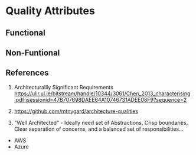 # Quality Attributes

## Functional

## Non-Funtional

## References

1. Architecturallly Significant Requirements https://ulir.ul.ie/bitstream/handle/10344/3061/Chen_2013_characterising.pdf;jsessionid=47B707698DAEE64A10746731ADEE08F9?sequence=2

2. https://github.com/mtnygard/architecture-qualities

3. "Well Architected" - Ideally need set of Abstractions, Crisp boundaries, Clear separation of concerns, and a balanced set of responsibilities...
* AWS
* Azure
